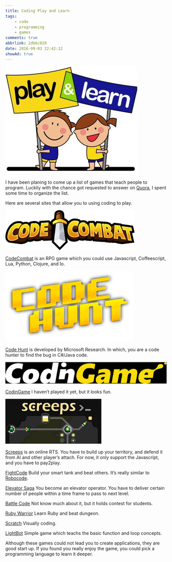 ```yaml
---
title: Coding Play and Learn
tags:
    - code
    - programming
    - games
comments: true
abbrlink: 2db6c020
date: 2016-09-03 22:42:12
showAd: true
---
```


![](/img/play_learn_head.jpg)

I have been planing to come up a list of games that teach people to program. Luckily with the chance got requested to answer on [Quora](https://www.quora.com/Whats-a-good-way-to-learn-how-to-code-very-easily), I spent some time to organize the list.

<!-- more -->

Here are several sites that allow you to using coding to play.

![](/img/play_learn_code_combat.jpeg)

[CodeCombat](https://codecombat.com/) is an RPG game which you could use Javascript, Coffeescript, Lua, Python, Clojure, and Io.

![](/img/play_learn_code_hunt.png)

[Code Hunt](https://www.codehunt.com/) is developed by Microsoft Research. In which, you are a code hunter to find the bug in C#/Java code.

![](/img/play_learn_codingame.jpg)

[CodinGame](https://www.codingame.com/start) I haven’t played it yet, but it looks fun.

![](/img/play_learn_creeps.jpg)

[Screeps](https://screeps.com/) is an online RTS. You have to build up your territory, and defend it from AI and other player’s attach. For now, it only support the Javascript, and you have to pay2play.

[FightCode](http://fightcodegame.com/) Build your smart tank and beat others. It’s really similar to [Robocode](http://robocode.sourceforge.net/).

[Elevator Saga](http://play.elevatorsaga.com/) You become an elevator operator. You have to deliver certain number of people within a time frame to pass to next level.

[Battle Code](https://www.battlecode.org/) Not know much about it, but it holds contest for students.

[Ruby Warrior](https://www.bloc.io/ruby-warrior/#/warriors) Learn Ruby and beat dungeon.

[Scratch](https://scratch.mit.edu/) Visually coding.

[LightBot](https://lightbot.com/) Simple game which teachs the basic function and loop concepts.

Although these games could not lead you to create applications, they are good start up. If you found you really enjoy the game, you could pick a programming language to learn it deeper.

